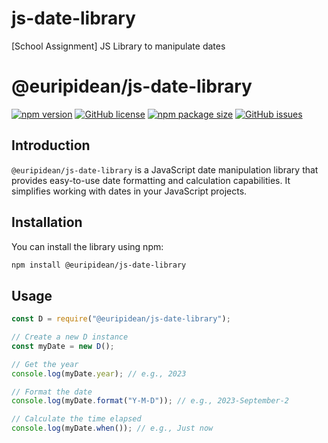 # js-date-library

[School Assignment] JS Library to manipulate dates

# @euripidean/js-date-library

[![npm version](https://img.shields.io/npm/v/@euripidean/js-date-library)](https://www.npmjs.com/package/@euripidean/js-date-library)
[![GitHub license](https://img.shields.io/github/license/yourusername/js-date-library)](https://github.com/yourusername/js-date-library/blob/main/LICENSE)
[![npm package size](https://img.shields.io/bundlephobia/min/@euripidean/js-date-library)](https://www.npmjs.com/package/@euripidean/js-date-library)
[![GitHub issues](https://img.shields.io/github/issues/yourusername/js-date-library)](https://github.com/yourusername/js-date-library/issues)

## Introduction

`@euripidean/js-date-library` is a JavaScript date manipulation library that provides easy-to-use date formatting and calculation capabilities. It simplifies working with dates in your JavaScript projects.

## Installation

You can install the library using npm:

```bash
npm install @euripidean/js-date-library

```

## Usage

```javascript
const D = require("@euripidean/js-date-library");

// Create a new D instance
const myDate = new D();

// Get the year
console.log(myDate.year); // e.g., 2023

// Format the date
console.log(myDate.format("Y-M-D")); // e.g., 2023-September-2

// Calculate the time elapsed
console.log(myDate.when()); // e.g., Just now
```
